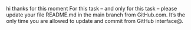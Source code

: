 hi thanks for this moment
For this task – and only for this task – please update your file README.md in the main branch from GitHub.com. It’s the only time you are allowed to update and commit from GitHub interface@.
